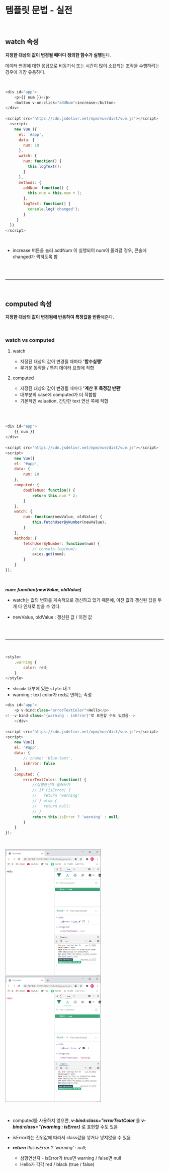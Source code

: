 # 템플릿 문법 - 실전

<br>

## watch 속성

**지정한 대상의 값이 변경될 때마다 정의한 함수가 실행**된다.

데이터 변경에 대한 응답으로 비동기식 또는 시간이 많이 소요되는 조작을 수행하려는 경우에 가장 유용하다.

<br>

```javascript
<div id="app">
    <p>{{ num }}</p>
    <button v-on:click="addNum">increase</button>
</div>

<script src="https://cdn.jsdelivr.net/npm/vue/dist/vue.js"></script>
  <script>
    new Vue ({
      el: '#app',
      data: {
        num: 10
      },
      watch: {
        num: function() {
          this.logText();
        }
      },
      methods: {
        addNum: function() {
          this.num = this.num + 1;
        },
        logText: function() {
          console.log('changed');
        }
     }
  })
</script>
```

<br>

+ increase 버튼을 눌러 addNum 이 실행되어 num이 올라갈 경우, 콘솔에 changed가 찍히도록 함

<br><br>

-----

<br>

## computed 속성

**지정한 대상의 값이 변경됨에 반응하여 특정값을 반환**해준다.

<br>

### watch vs computed

1. watch
   + 지정된 대상의 값이 변경될 때마다 **'함수실행'**
   + 무거운 동작들 / 특히 데이터 요청에 적합

2. computed
   + 지정된 대상의 값이 변경될 때마다 **'계산 후 특정값 반환'**
   + 대부분의 case에 computed가 더 적합함
   + 기본적인 valuation, 간단한 text 연산 쪽에 적합

<br><br>

```javascript
<div id="app">
    {{ num }}
</div>

<script src="https://cdn.jsdelivr.net/npm/vue/dist/vue.js"></script>
<script>
    new Vue({
    el: '#app',
    data: {
        num: 10
    },
    computed: {
        doubleNum: function() {
            return this.num * 2;
        }
    },
    watch: {
        num: function(newValue, oldValue) {
            this.fetchUserByNumber(newValue);
        }
    },
    methods: {
        fetchUserByNumber: function(num) {
            // console.log(num);
            axios.get(num);
        }
    }
});
```

<br>

**_num: function(newValue, oldValue)_**

+ watch는 값의 변화를 계속적으로 갱신하고 있기 때문에, 이전 값과 갱신된 값을 두개 다 인자로 받을 수 있다.

+ newValue, oldValue : 갱신된 값 / 이전 값

<br><br>

-----

<br>

```javascript
<style>
    .warning {
        color: red;
    }
</style>
```

+ `<head>` 내부에 있는 `style` 태그
+ warning : text color가 red로 변하는 속성



```javascript
<div id="app">
    <p v-bind:class="errorTextColor">Hello</p>
<!--v-bind:class="{warning : isError}"로 표현할 수도 있었음-->
    </div>

<script src="https://cdn.jsdelivr.net/npm/vue/dist/vue.js"></script>
<script>
    new Vue({
    el: '#app',
    data: {
        // cname: 'blue-text',
        isError: false
    },
    computed: {
        errorTextColor: function() {
            //삼항연산자 풀어쓰기
            // if (isError) {
            //   return 'warning'
            // } else {
            //   return null;
            // }
            return this.isError ? 'warning' : null;
        }
    }
});
```

<br>

<img src="./캡처32.PNG" alt="캡처32" style="zoom: 50%;" /><img src="./캡처33.PNG" alt="캡처33" style="zoom: 50%;" />

<br>

+ computed를 사용하지 않으면, **_v-bind:class="errorTextColor_** 를 **_v-bind:class="{warning : isError}_** 로 표현할 수도 있음
+ isError라는 진위값에 따라서 class값을 넣거나 넣지않을 수 있음

+ **_return_** **this*.*isError ? 'warning' : null;**
  + 삼항연산자 - isError가 true면 warning / false면 null
  + Hello가 각각 red / black (true / false)

